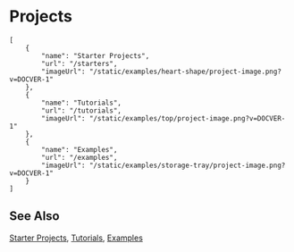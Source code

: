# Projects

```codecard
[
    {
        "name": "Starter Projects",
        "url": "/starters",
        "imageUrl": "/static/examples/heart-shape/project-image.png?v=DOCVER-1"
    },
    {
        "name": "Tutorials",
        "url": "/tutorials",
        "imageUrl": "/static/examples/top/project-image.png?v=DOCVER-1"
    },
    {
        "name": "Examples",
        "url": "/examples",
        "imageUrl": "/static/examples/storage-tray/project-image.png?v=DOCVER-1"
    }
]
```

## See Also

[Starter Projects](/starters),
[Tutorials](/tutorials),
[Examples](/examples)

